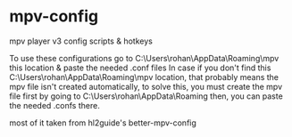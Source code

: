 # mpv-config
mpv player v3 config scripts &amp; hotkeys

To use these configurations go to C:\Users\rohan\AppData\Roaming\mpv this location & paste the needed .conf files
In case if you don't find this C:\Users\rohan\AppData\Roaming\mpv location, that probably means the mpv file isn't created automatically,
to solve this, you must create the mpv file first by going to C:\Users\rohan\AppData\Roaming then, you can paste the needed .confs there.

most of it taken from hl2guide's 
better-mpv-config 
